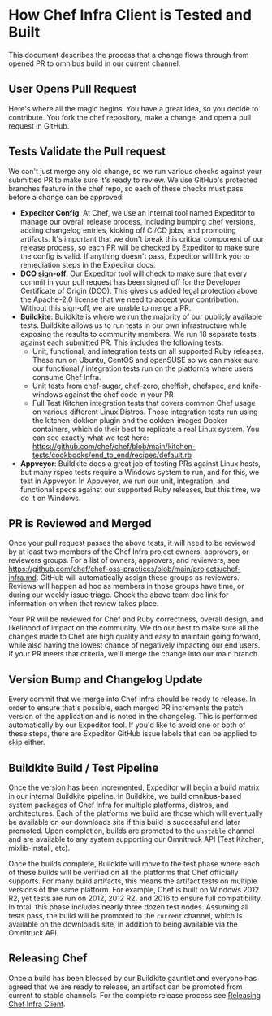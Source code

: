 # How Chef Infra Client is Tested and Built

This document describes the process that a change flows through from opened PR to omnibus build in our current channel.

## User Opens Pull Request

Here's where all the magic begins. You have a great idea, so you decide to contribute. You fork the chef repository, make a change, and open a pull request in GitHub.

## Tests Validate the Pull request

We can't just merge any old change, so we run various checks against your submitted PR to make sure it's ready to review. We use GitHub's protected branches feature in the chef repo, so each of these checks must pass before a change can be approved:
  - **Expeditor Config**: At Chef, we use an internal tool named Expeditor to manage our overall release process, including bumping chef versions, adding changelog entries, kicking off CI/CD jobs, and promoting artifacts. It's important that we don't break this critical component of our release process, so each PR will be checked by Expeditor to make sure the config is valid. If anything doesn't pass, Expeditor will link you to remediation steps in the Expeditor docs.
  - **DCO sign-off**: Our Expeditor tool will check to make sure that every commit in your pull request has been signed off for the Developer Certificate of Origin (DCO). This gives us added legal protection above the Apache-2.0 license that we need to accept your contribution. Without this sign-off, we are unable to merge a PR.
  - **Buildkite**: Buildkite is where we run the majority of our publicly available tests.  Buildkite allows us to run tests in our own infrastructure while exposing the results to community members. We run 18 separate tests against each submitted PR. This includes the following tests:
    - Unit, functional, and integration tests on all supported Ruby releases. These run on Ubuntu, CentOS and openSUSE so we can make sure our functional / integration tests run on the platforms where users consume Chef Infra.
    - Unit tests from chef-sugar, chef-zero, cheffish, chefspec, and knife-windows against the chef code in your PR
    - Full Test Kitchen integration tests that covers common Chef usage on various different Linux Distros. Those integration tests run using the kitchen-dokken plugin and the dokken-images Docker containers, which do their best to replicate a real Linux system. You can see exactly what we test here: https://github.com/chef/chef/blob/main/kitchen-tests/cookbooks/end_to_end/recipes/default.rb
  - **Appveyor**: Buildkite does a great job of testing PRs against Linux hosts, but many rspec tests require a Windows system to run, and for this, we test in Appveyor. In Appveyor, we run our unit, integration, and functional specs against our supported Ruby releases, but this time, we do it on Windows.

## PR is Reviewed and Merged

Once your pull request passes the above tests, it will need to be reviewed by at least two members of the Chef Infra project owners, approvers, or reviewers groups. For a list of owners, approvers, and reviewers, see https://github.com/chef/chef-oss-practices/blob/main/projects/chef-infra.md. GitHub will automatically assign these groups as reviewers. Reviews will happen ad hoc as members in those groups have time, or during our weekly issue triage. Check the above team doc link for information on when that review takes place.

Your PR will be reviewed for Chef and Ruby correctness, overall design, and likelihood of impact on the community. We do our best to make sure all the changes made to Chef are high quality and easy to maintain going forward, while also having the lowest chance of negatively impacting our end users. If your PR meets that criteria, we'll merge the change into our main branch.

## Version Bump and Changelog Update

Every commit that we merge into Chef Infra should be ready to release. In order to ensure that's possible, each merged PR increments the patch version of the application and is noted in the changelog. This is performed automatically by our Expeditor tool. If you'd like to avoid one or both of these steps, there are Expeditor GitHub issue labels that can be applied to skip either.

## Buildkite Build / Test Pipeline

Once the version has been incremented, Expeditor will begin a build matrix in our internal Buildkite pipeline. In Buildkite, we build omnibus-based system packages of Chef Infra for multiple platforms, distros, and architectures. Each of the platforms we build are those which will eventually be available on our downloads site if this build is successful and later promoted. Upon completion, builds are promoted to the `unstable` channel and are available to any system supporting our Omnitruck API (Test Kitchen, mixlib-install, etc).

Once the builds complete, Buildkite will move to the test phase where each of these builds will be verified on all the platforms that Chef officially supports. For many build artifacts, this means the artifact tests on multiple versions of the same platform. For example, Chef is built on Windows 2012 R2, yet tests are run on 2012, 2012 R2, and 2016 to ensure full compatibility. In total, this phase includes nearly three dozen test nodes. Assuming all tests pass, the build will be promoted to the `current` channel, which is available on the downloads site, in addition to being available via the Omnitruck API.

## Releasing Chef

Once a build has been blessed by our Buildkite gauntlet and everyone has agreed that we are ready to release, an artifact can be promoted from current to stable channels. For the complete release process see [Releasing Chef Infra Client](../how_to/releasing_chef_infra.md).
